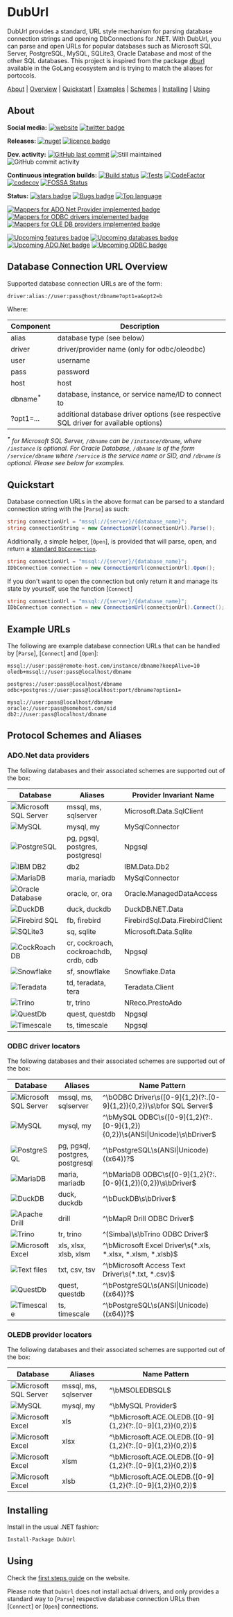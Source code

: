 # DubUrl
DubUrl provides a standard, URL style mechanism for parsing database connection strings and opening DbConnections for .NET. With DubUrl, you can parse and open URLs for popular databases such as Microsoft SQL Server, PostgreSQL, MySQL, SQLite3, Oracle Database and most of the other SQL databases. This project is inspired from the package [dburl](https://pkg.go.dev/github.com/xo/dburl@v0.10.0/_example) available in the GoLang ecosystem and is trying to match the aliases for portocols.

[About][] | [Overview][] | [Quickstart][] | [Examples][] | [Schemes][] | [Installing][] | [Using][]

[About]: #about (About)
[Overview]: #database-connection-url-overview (Database Connection URL Overview)
[Quickstart]: #quickstart (Quickstart)
[Examples]: #example-urls (Example URLs)
[Schemes]: #protocol-schemes-and-aliases (Protocol Schemes and Aliases)
[Installing]: #installing (Installing)
[Using]: #using (Using)

## About

**Social media:** [![website](https://img.shields.io/badge/website-seddryck.github.io/DubUrl-fe762d.svg)](https://seddryck.github.io/DubUrl)
[![twitter badge](https://img.shields.io/badge/twitter%20DubUrl-@Seddryck-blue.svg?style=flat&logo=twitter)](https://twitter.com/Seddryck)

**Releases:** [![nuget](https://img.shields.io/nuget/v/DubUrl.svg)](https://www.nuget.org/packages/DubUrl/) <!-- [![GitHub Release Date](https://img.shields.io/github/release-date/seddryck/DubUrl.svg)](https://github.com/Seddryck/DubUrl/releases/latest) --> [![licence badge](https://img.shields.io/badge/License-Apache%202.0-yellow.svg)](https://github.com/Seddryck/DubUrl/blob/master/LICENSE)
<!-- [![FOSSA Status](https://app.fossa.com/api/projects/git%2Bgithub.com%2FSeddryck%2FDubUrl.svg?type=shield)](https://app.fossa.com/projects/git%2Bgithub.com%2FSeddryck%2FDubUrl?ref=badge_shield) -->

**Dev. activity:** [![GitHub last commit](https://img.shields.io/github/last-commit/Seddryck/DubUrl.svg)](https://github.com/Seddryck/DubUrl/commits)
![Still maintained](https://img.shields.io/maintenance/yes/2023.svg)
![GitHub commit activity](https://img.shields.io/github/commit-activity/y/Seddryck/DubUrl)

**Continuous integration builds:** [![Build status](https://ci.appveyor.com/api/projects/status/k26u1sesu2tt9pgl?svg=true)](https://ci.appveyor.com/project/Seddryck/DubUrl/)
[![Tests](https://img.shields.io/appveyor/tests/seddryck/DubUrl.svg)](https://ci.appveyor.com/project/Seddryck/DubUrl/build/tests)
[![CodeFactor](https://www.codefactor.io/repository/github/seddryck/duburl/badge)](https://www.codefactor.io/repository/github/seddryck/duburl)
[![codecov](https://codecov.io/github/Seddryck/DubUrl/branch/main/graph/badge.svg?token=9ZSJ6N0X9E)](https://codecov.io/github/Seddryck/DubUrl)
[![FOSSA Status](https://app.fossa.com/api/projects/git%2Bgithub.com%2FSeddryck%2FDubUrl.svg?type=shield)](https://app.fossa.com/projects/git%2Bgithub.com%2FSeddryck%2FDubUrl?ref=badge_shield)

**Status:** [![stars badge](https://img.shields.io/github/stars/Seddryck/DubUrl.svg)](https://github.com/Seddryck/DubUrl/stargazers)
[![Bugs badge](https://img.shields.io/github/issues/Seddryck/DubUrl/bug.svg?color=red&label=Bugs)](https://github.com/Seddryck/DubUrl/issues?utf8=%E2%9C%93&q=is:issue+is:open+label:bug+)
[![Top language](https://img.shields.io/github/languages/top/seddryck/DubUrl.svg)](https://github.com/Seddryck/DubUrl/search?l=C%23)

<!-- START BADGES -->
[![Mappers for ADO.Net Provider implemented badge](https://img.shields.io/badge/Mappers%20for%20ADO.Net%20Provider-15%20implemented-green)](https://seddryck.github.io/DubUrl/docs/native-ado-net-providers)
[![Mappers for ODBC drivers implemented badge](https://img.shields.io/badge/Mappers%20for%20ODBC%20drivers-11%20implemented-green)](https://seddryck.github.io/DubUrl/docs/odbc-driver-locators)
[![Mappers for OLE DB providers implemented badge](https://img.shields.io/badge/Mappers%20for%20OLE%20DB%20providers-6%20implemented-green)](https://seddryck.github.io/DubUrl/docs/oledb-provider-locators)
<!-- END BADGES -->

[![Upcoming features badge](https://img.shields.io/github/issues/seddryck/DubUrl/upcoming-feature.svg?color=purple&label=Feature%20requests)](https://github.com/Seddryck/DubUrl/issues?utf8=%E2%9C%93&q=is:issue+is:open+label:new-feature+)
[![Upcoming databases badge](https://img.shields.io/github/issues/seddryck/DubUrl/new-database.svg?color=purple&label=Upcoming%20supported%20database)](https://github.com/Seddryck/DubUrl/issues?utf8=%E2%9C%93&q=is:issue+is:open+label:new-database+)
[![Upcoming ADO.Net badge](https://img.shields.io/github/issues/seddryck/DubUrl/ado-net-provider.svg?color=purple&label=Upcoming%20ADO.Net%20provider)](https://github.com/Seddryck/DubUrl/issues?utf8=%E2%9C%93&q=is:issue+is:open+label:ado-net-provider+)
[![Upcoming ODBC badge](https://img.shields.io/github/issues/seddryck/DubUrl/odbc-driver-locator.svg?color=purple&label=Upcoming%20ODBC%20driver%20locator)](https://github.com/Seddryck/DubUrl/issues?utf8=%E2%9C%93&q=is:issue+is:open+label:odbc-driver-locator+)

## Database Connection URL Overview

Supported database connection URLs are of the form:

```text
driver:alias://user:pass@host/dbname?opt1=a&opt2=b
```

Where:

| Component          | Description                                                                          |
|--------------------|--------------------------------------------------------------------------------------|
| alias              | database type (see below)                                                            |
| driver             | driver/provider name (only for odbc/oleodbc)                                         |
| user               | username                                                                             |
| pass               | password                                                                             |
| host               | host                                                                                 |
| dbname<sup>*</sup> | database, instance, or service name/ID to connect to                                 |
| ?opt1=...          | additional database driver options (see respective SQL driver for available options) |

<i><sup><b>*</b></sup> for Microsoft SQL Server, `/dbname` can be
`/instance/dbname`, where `/instance` is optional. For Oracle Database,
`/dbname` is of the form `/service/dbname` where `/service` is the service name
or SID, and `/dbname` is optional. Please see below for examples.</i>

## Quickstart

Database connection URLs in the above format can be parsed to a standard connection string with the [`Parse`] as such:

```csharp
string connectionUrl = "mssql://{server}/{database_name}";
string connectionString = new ConnectionUrl(connectionUrl).Parse();
```

Additionally, a simple helper, [`Open`], is provided that will parse, open, and return a [standard `DbConnection`](https://docs.microsoft.com/en-us/dotnet/api/system.data.common.dbconnection). 

```csharp
string connectionUrl = "mssql://{server}/{database_name}";
IDbConnection connection = new ConnectionUrl(connectionUrl).Open();
```

If you don't want to open the connection but only return it and manage its state by yourself, use the function [`Connect`]

```csharp
string connectionUrl = "mssql://{server}/{database_name}";
IDbConnection connection = new ConnectionUrl(connectionUrl).Connect();
```

## Example URLs

The following are example database connection URLs that can be handled by
[`Parse`], [`Connect`] and [`Open`]:

```text
mssql://user:pass@remote-host.com/instance/dbname?keepAlive=10
oledb+mssql://user:pass@localhost/dbname

postgres://user:pass@localhost/dbname
odbc+postgres://user:pass@localhost:port/dbname?option1=

mysql://user:pass@localhost/dbname
oracle://user:pass@somehost.com/sid
db2://user:pass@localhost/dbname
```

## Protocol Schemes and Aliases

### ADO.Net data providers

The following databases and their associated schemes are supported out of the box:

<!-- START ADONET TABLE -->
|Database                                                                                                                                         | Aliases                               | Provider Invariant Name        |
|------------------------------------------------------------------------------------------------------------------------------------------------ | ------------------------------------- | -------------------------------|
|![Microsoft SQL Server](https://img.shields.io/badge/Microsoft%20SQL%20Server-CC2927?logo=microsoftsqlserver&logoColor=ffffff&style=flat-square) | mssql, ms, sqlserver                  | Microsoft.Data.SqlClient       |
|![MySQL](https://img.shields.io/badge/MySQL-4479A1?logo=mysql&logoColor=ffffff&style=flat-square)                                                | mysql, my                             | MySqlConnector                 |
|![PostgreSQL](https://img.shields.io/badge/PostgreSQL-4169E1?logo=postgresql&logoColor=ffffff&style=flat-square)                                 | pg, pgsql, postgres, postgresql       | Npgsql                         |
|![IBM DB2](https://img.shields.io/badge/IBM%20DB2-052FAD?logo=ibm&logoColor=ffffff&style=flat-square)                                            | db2                                   | IBM.Data.Db2                   |
|![MariaDB](https://img.shields.io/badge/MariaDB-003545?logo=mariadb&logoColor=ffffff&style=flat-square)                                          | maria, mariadb                        | MySqlConnector                 |
|![Oracle Database](https://img.shields.io/badge/Oracle%20Database-F80000?logo=oracle&logoColor=ffffff&style=flat-square)                         | oracle, or, ora                       | Oracle.ManagedDataAccess       |
|![DuckDB](https://img.shields.io/badge/DuckDB-FFF000?logo=duckdb&logoColor=000000&style=flat-square)                                             | duck, duckdb                          | DuckDB.NET.Data                |
|![Firebird SQL](https://img.shields.io/badge/Firebird%20SQL-333333?logo=&logoColor=ffffff&style=flat-square)                                     | fb, firebird                          | FirebirdSql.Data.FirebirdClient|
|![SQLite3](https://img.shields.io/badge/SQLite3-003B57?logo=sqlite&logoColor=ffffff&style=flat-square)                                           | sq, sqlite                            | Microsoft.Data.Sqlite          |
|![CockRoachDB](https://img.shields.io/badge/CockRoachDB-6933FF?logo=cockroachlabs&logoColor=ffffff&style=flat-square)                            | cr, cockroach, cockroachdb, crdb, cdb | Npgsql                         |
|![Snowflake](https://img.shields.io/badge/Snowflake-29B5E8?logo=snowflake&logoColor=ffffff&style=flat-square)                                    | sf, snowflake                         | Snowflake.Data                 |
|![Teradata](https://img.shields.io/badge/Teradata-F37440?logo=Teradata&logoColor=ffffff&style=flat-square)                                       | td, teradata, tera                    | Teradata.Client                |
|![Trino](https://img.shields.io/badge/Trino-DD00A1?logo=trino&logoColor=ffffff&style=flat-square)                                                | tr, trino                             | NReco.PrestoAdo                |
|![QuestDb](https://img.shields.io/badge/QuestDb-333333?logo=&logoColor=ffffff&style=flat-square)                                                 | quest, questdb                        | Npgsql                         |
|![Timescale](https://img.shields.io/badge/Timescale-FDB515?logo=timescale&logoColor=000000&style=flat-square)                                    | ts, timescale                         | Npgsql                         |
<!-- END ADONET TABLE -->

### ODBC driver locators

The following databases and their associated schemes are supported out of the box:

<!-- START ODBC TABLE -->
|Database                                                                                                                                         | Aliases                         | Name Pattern                                                               |
|------------------------------------------------------------------------------------------------------------------------------------------------ | ------------------------------- | ---------------------------------------------------------------------------|
|![Microsoft SQL Server](https://img.shields.io/badge/Microsoft%20SQL%20Server-CC2927?logo=microsoftsqlserver&logoColor=ffffff&style=flat-square) | mssql, ms, sqlserver            | ^\bODBC Driver\s([0-9]{1,2}(?:\.[0-9]{1,2}){0,2})\s\bfor SQL Server$       |
|![MySQL](https://img.shields.io/badge/MySQL-4479A1?logo=mysql&logoColor=ffffff&style=flat-square)                                                | mysql, my                       | ^\bMySQL ODBC\s([0-9]{1,2}(?:\.[0-9]{1,2}){0,2})\s(ANSI\|Unicode)\s\bDriver$|
|![PostgreSQL](https://img.shields.io/badge/PostgreSQL-4169E1?logo=postgresql&logoColor=ffffff&style=flat-square)                                 | pg, pgsql, postgres, postgresql | ^\bPostgreSQL\s(ANSI\|Unicode)(\(x64\))?$                                  |
|![MariaDB](https://img.shields.io/badge/MariaDB-003545?logo=mariadb&logoColor=ffffff&style=flat-square)                                          | maria, mariadb                  | ^\bMariaDB ODBC\s([0-9]{1,2}(?:\.[0-9]{1,2}){0,2})\s\bDriver$              |
|![DuckDB](https://img.shields.io/badge/DuckDB-FFF000?logo=duckdb&logoColor=000000&style=flat-square)                                             | duck, duckdb                    | ^\bDuckDB\s\bDriver$                                                       |
|![Apache Drill](https://img.shields.io/badge/Apache%20Drill-333333?logo=&logoColor=ffffff&style=flat-square)                                     | drill                           | ^\bMapR Drill ODBC Driver$                                                 |
|![Trino](https://img.shields.io/badge/Trino-DD00A1?logo=trino&logoColor=ffffff&style=flat-square)                                                | tr, trino                       | ^(Simba)\s\bTrino ODBC Driver$                                             |
|![Microsoft Excel](https://img.shields.io/badge/Microsoft%20Excel-217346?logo=microsoftexcel&logoColor=ffffff&style=flat-square)                 | xls, xlsx, xlsb, xlsm           | ^\bMicrosoft Excel Driver\s\(\*\.xls, \*\.xlsx, \*\.xlsm, \*\.xlsb\)$      |
|![Text files](https://img.shields.io/badge/Text%20files-333333?logo=&logoColor=ffffff&style=flat-square)                                         | txt, csv, tsv                   | ^\bMicrosoft Access Text Driver\s\(\*\.txt, \*\.csv\)$                     |
|![QuestDb](https://img.shields.io/badge/QuestDb-333333?logo=&logoColor=ffffff&style=flat-square)                                                 | quest, questdb                  | ^\bPostgreSQL\s(ANSI\|Unicode)(\(x64\))?$                                  |
|![Timescale](https://img.shields.io/badge/Timescale-FDB515?logo=timescale&logoColor=000000&style=flat-square)                                    | ts, timescale                   | ^\bPostgreSQL\s(ANSI\|Unicode)(\(x64\))?$                                  |
<!-- END ODBC TABLE -->

### OLEDB provider locators

The following databases and their associated schemes are supported out of the box:

<!-- START OLEDB TABLE -->
|Database                                                                                                                                         | Aliases              | Name Pattern                                                |
|------------------------------------------------------------------------------------------------------------------------------------------------ | -------------------- | ------------------------------------------------------------|
|![Microsoft SQL Server](https://img.shields.io/badge/Microsoft%20SQL%20Server-CC2927?logo=microsoftsqlserver&logoColor=ffffff&style=flat-square) | mssql, ms, sqlserver | ^\bMSOLEDBSQL$                                              |
|![MySQL](https://img.shields.io/badge/MySQL-4479A1?logo=mysql&logoColor=ffffff&style=flat-square)                                                | mysql, my            | ^\bMySQL Provider$                                          |
|![Microsoft Excel](https://img.shields.io/badge/Microsoft%20Excel-217346?logo=microsoftexcel&logoColor=ffffff&style=flat-square)                 | xls                  | ^\bMicrosoft\.ACE\.OLEDB\.([0-9]{1,2}(?:\.[0-9]{1,2}){0,2})$|
|![Microsoft Excel](https://img.shields.io/badge/Microsoft%20Excel-217346?logo=microsoftexcel&logoColor=ffffff&style=flat-square)                 | xlsx                 | ^\bMicrosoft\.ACE\.OLEDB\.([0-9]{1,2}(?:\.[0-9]{1,2}){0,2})$|
|![Microsoft Excel](https://img.shields.io/badge/Microsoft%20Excel-217346?logo=microsoftexcel&logoColor=ffffff&style=flat-square)                 | xlsm                 | ^\bMicrosoft\.ACE\.OLEDB\.([0-9]{1,2}(?:\.[0-9]{1,2}){0,2})$|
|![Microsoft Excel](https://img.shields.io/badge/Microsoft%20Excel-217346?logo=microsoftexcel&logoColor=ffffff&style=flat-square)                 | xlsb                 | ^\bMicrosoft\.ACE\.OLEDB\.([0-9]{1,2}(?:\.[0-9]{1,2}){0,2})$|
<!-- END OLEDB TABLE -->

## Installing

Install in the usual .NET fashion:

```sh
Install-Package DubUrl
```

## Using

Check the [first steps guide](https://seddryck.github.io/DubUrl/docs/basics-connection-url/) on the website.

Please note that `DubUrl` does not install actual drivers, and only provides a standard way to [`Parse`] respective database connection URLs then [`Connect`] or [`Open`] connections.









































